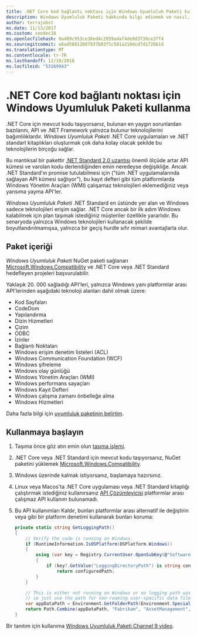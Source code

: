 ```yaml
---
title: .NET Core kod bağlantı noktası için Windows Uyumluluk Paketi kullanma
description: Windows Uyumluluk Paketi hakkında bilgi edinmek ve nasıl, kullanabilir, bağlantı noktası var olan .NET Framework kodu .NET Core için
author: terrajobst
ms.date: 11/13/2017
ms.custom: seodec18
ms.openlocfilehash: 0a409c953ce38ed4c2959adaf4de9d3730ce37f4
ms.sourcegitcommit: e6ad58812807937b03f5c581a219dcd7d1726b1d
ms.translationtype: MT
ms.contentlocale: tr-TR
ms.lasthandoff: 12/10/2018
ms.locfileid: "53169943"
---
```

# <a name="use-the-windows-compatibility-pack-to-port-code-to-net-core"></a>.NET Core kod bağlantı noktası için Windows Uyumluluk Paketi kullanma

.NET Core için mevcut kodu taşıyorsanız, bulunan en yaygın sorunlardan bazılarını, API ve .NET Framework yalnızca bulunur teknolojilerini bağımlılıklardır. *Windows Uyumluluk Paketi* .NET Core uygulamaları ve .NET standart kitaplıkları oluşturmak çok daha kolay olacak şekilde bu teknolojilerin birçoğu sağlar.

Bu mantıksal bir pakettir [.NET Standard 2.0 uzantısı](../whats-new/dotnet-core-2-0.md#api-changes-and-library-support) önemli ölçüde artar API kümesi ve varolan kodu derlendiğinden emin neredeyse değişikliğe. Ancak .NET Standard'ın promise tutulabilmesi için ("tüm .NET uygulamalarında sağlayan API kümesi sağlıyor"), bu kayıt defteri gibi tüm platformlarda Windows Yönetim Araçları (WMI) çalışamaz teknolojileri eklemediğiniz veya yansıma yayma API'ler.

*Windows Uyumluluk Paketi* .NET Standard en üstünde yer alan ve Windows sadece teknolojileri erişim sağlar. .NET Core ancak bir ilk adım Windows kalabilmek için plan taşımak istediğiniz müşteriler özellikle yararlıdır. Bu senaryoda yalnızca Windows teknolojileri kullanacak şekilde boyutlandırılmamışsa, yalnızca bir geçiş hurdle sıfır mimari avantajlarla olur.

## <a name="package-contents"></a>Paket içeriği

*Windows Uyumluluk Paketi* NuGet paketi sağlanan [Microsoft.Windows.Compatibility](https://www.nuget.org/packages/Microsoft.Windows.Compatibility) ve .NET Core veya .NET Standard hedefleyen projeleri başvurulabilir.

Yaklaşık 20. 000 sağladığı API'leri, yalnızca Windows yanı platformlar arası API'lerinden aşağıdaki teknoloji alanları dahil olmak üzere:

* Kod Sayfaları
* CodeDom
* Yapılandırma
* Dizin Hizmetleri
* Çizim
* ODBC
* İzinler
* Bağlantı Noktaları
* Windows erişim denetim listeleri (ACL)
* Windows Communication Foundation (WCF)
* Windows şifreleme
* Windows olay günlüğü
* Windows Yönetim Araçları (WMI)
* Windows performans sayaçları
* Windows Kayıt Defteri
* Windows çalışma zamanı önbelleğe alma
* Windows Hizmetleri

Daha fazla bilgi için [uyumluluk paketinin belirtim](https://github.com/dotnet/designs/blob/master/accepted/compat-pack/compat-pack.md).

## <a name="get-started"></a>Kullanmaya başlayın

1. Taşıma önce göz atın emin olun [taşıma işlemi](index.md).

2. .NET Core veya .NET Standard için mevcut kodu taşıyorsanız, NuGet paketini yüklemek [Microsoft.Windows.Compatibility](https://www.nuget.org/packages/Microsoft.Windows.Compatibility).

3. Windows üzerinde kalmak istiyorsanız, başlamaya hazırsınız.

4. Linux veya Macos'ta .NET Core uygulaması veya .NET Standard kitaplığı çalıştırmak istediğiniz kullanırsanız [API Çözümleyicisi](https://blogs.msdn.microsoft.com/dotnet/2017/10/31/introducing-api-analyzer/) platformlar arası çalışmaz API kullanım bulunamadı.

5. Bu API kullanımları Kaldır, bunları platformlar arası alternatif ile değiştirin veya gibi bir platform denetimi kullanarak bunları koruma:

    ```csharp
    private static string GetLoggingPath()
    {
        // Verify the code is running on Windows.
        if (RuntimeInformation.IsOSPlatform(OSPlatform.Windows))
        {
            using (var key = Registry.CurrentUser.OpenSubKey(@"Software\Fabrikam\AssetManagement"))
            {
                if (key?.GetValue("LoggingDirectoryPath") is string configuredPath)
                    return configuredPath;
            }
        }

        // This is either not running on Windows or no logging path was configured,
        // so just use the path for non-roaming user-specific data files.
        var appDataPath = Environment.GetFolderPath(Environment.SpecialFolder.LocalApplicationData);
        return Path.Combine(appDataPath, "Fabrikam", "AssetManagement", "Logging");
    }
    ```

Bir tanıtım için kullanıma [Windows Uyumluluk Paketi Channel 9 video](https://channel9.msdn.com/Events/Connect/2017/T123).

